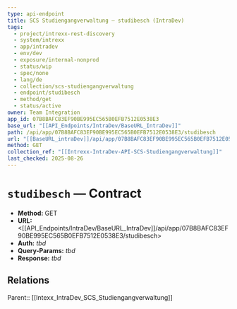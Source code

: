 ```yaml
---
type: api-endpoint
title: SCS Studiengangverwaltung — studibesch (IntraDev)
tags:
  - project/intrexx-rest-discovery
  - system/intrexx
  - app/intradev
  - env/dev
  - exposure/internal-nonprod
  - status/wip
  - spec/none
  - lang/de
  - collection/scs-studiengangverwaltung
  - endpoint/studibesch
  - method/get
  - status/active
owner: Team Integration
app_id: 07B8BAFC83EF90BE995EC565B0EFB7512E0538E3
base_url: "[[API_Endpoints/IntraDev/BaseURL_IntraDev]]"
path: /api/app/07B8BAFC83EF90BE995EC565B0EFB7512E0538E3/studibesch
url: "[[BaseURL_intraDev]]/api/app/07B8BAFC83EF90BE995EC565B0EFB7512E0538E3/studibesch"
method: GET
collection_ref: "[[Intrexx-IntraDev-API-SCS-Studiengangverwaltung]]"
last_checked: 2025-08-26
---
```


# `studibesch` — Contract
- **Method:** GET  
- **URL:** <[[API_Endpoints/IntraDev/BaseURL_IntraDev]]/api/app/07B8BAFC83EF90BE995EC565B0EFB7512E0538E3/studibesch>  
- **Auth:** _tbd_  
- **Query-Params:** _tbd_  
- **Response:** _tbd_

## Relations
Parent:: [[Intexx_IntraDev_SCS_Studiengangverwaltung]]
